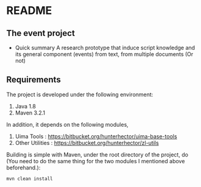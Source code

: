 # README #

The event project
-----------------

 - Quick summary
A research prototype that induce script knowledge and its general component (events) from text, from multiple documents (Or not)

Requirements
----------
The project is developed under the following environment:
1. Java 1.8
2. Maven 3.2.1

In addition, it depends on the following modules,
1. Uima Tools : https://bitbucket.org/hunterhector/uima-base-tools
2. Other Utilities : https://bitbucket.org/hunterhector/zl-utils

Building is simple with Maven, under the root directory of the project, do (You need to do the same thing for the two modules I mentioned above beforehand.):

    mvn clean install

